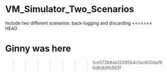 # VM_Simulator_Two_Scenarios
Include two different scenarios: back-logging and discarding
<<<<<<< HEAD

Ginny was here
=======
>>>>>>> 1ce072b8ab12095b4c1ac600daf90d6dbffb563f
